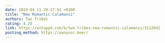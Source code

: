 ```yaml
---
date: 2019-04-11 20:27:52 +0100
title: "New Romantic Calamansi"
authors: Two Tribes
rating: 4.25
link: https://untappd.com/b/two-tribes-new-romantic-calamansi/3112042
posting_method: https://ownyour.beer/
---
```

